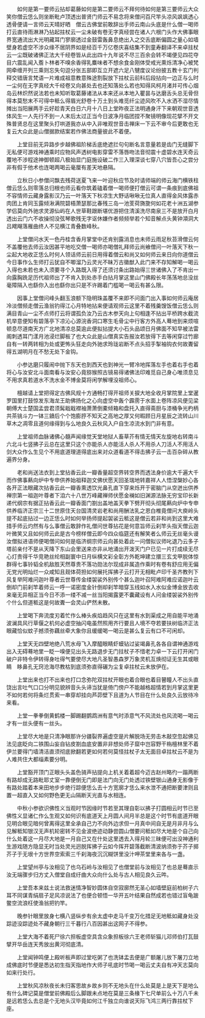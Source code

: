 <!-- { "loadSidebar": true } -->
　　如何是第一要师云拈却葛藤如何是第二要师云不拜何待如何是第三要师云大众笑你僧云恁么则坐断毗卢顶透出普贤门师云不易念将来僧问百尺竿头凉风飒飒透心透骨便请一言师云天晴好晒　僧云古佛堂前敢辞出手师云南山头底是什么僧一喝师打云直待雨淋淋乃拈起拄杖云一尘未破有卷无字真经尝在诸人六根门头作大佛事眼界宽通流出大光明藏耳门寥廓透过金鼓雷轰鼻息绝出入之交舌底断偏圆之量心如墙壁身若虚空不涉众缘不居阴界如是经百千万亿卷庆喜结集不到童寿翻译不来卓拄杖云一尘既破诸佛正法大千经卷皆从此出四十九年说不尽三百余会转不竭便见四花夺目六震乱闻入薝卜林者不嗅余香得乳麋味者不想余食金刚体受戒光熏烁清净心被梵网牵缠开列三乘则忘失句逗分张五部即互立开遮六足八犍度议论纷披五教十玄门判释交错唐言梵语一片难成祖意教意殊途割裂放下拄杖云前科后段拈向一边正与么时一尘何在无字真经大千经卷又向甚处去也还知落处么若也知得风柯月渚并可传心烟岛云林炽然说法若也未知听取葛藤诸法从本来还从本地入瞿昙与达磨舌头总无骨但得本莫愁末不可得中秪么得眉光舒卷十万土到头难觅纤尘迹风吹不入水洒不湿尽情摊出当阳展两手云好趁青天白日六月十八日上堂昨夜正法明通身汗下来朝观世音透体风生一人先行不到一人末后太过正当今日波净月临团捏不聚镜明像现花擘不开文殊普贤总在这里聚头打哄道我亦从中入非唯观世音击禅床一下云不审今后更敢也无复云大众此是山僧据款结案若作佛法商量彼此不着便。

　　上堂目前无异路步步越佛祖阶梯舌底绝遮拦句句断名言意量若是齿门无缝脚下无私便可游戏神通乘时应物风声透树电影穿雷不落唇吻法音彻震十虚碧水连天奇云覆地不涉程途神御顿超八极始显门庭施设破二作三入理深谈七穿八穴皆吾心之尝分非有假于他术也连喝两喝云毫厘有差天地悬隔。

　　立秋日小参僧问飘去残荷送夏飞来一叶迎秋应节及时请师端的师云海门横铁柱僧云恁么则零落总归根也师云看你筑着磕着僧一喝师便打僧云可谓一条痕到底佛祖不容情师云藏身露影汉乃云一叶落天下秋凉生大野话啾啾无位真人直得金风体露赤肉团上肯同玉露倾湫满院碧梧萧瑟那比春残三岛一池芰荷旖旎何如花老十洲五湖参学侣莫向外驰求灵源仙屿在人世草鞋跟断堪优游把住清溪洗尽南泉三不是放开白月透出云门六不收操彻没弦琴歌残无字讴休嫌作者频频举若个知音解点头黄钟澒洞大吕飕飗落雁曲终人不见横江青叠数峰秋。

　　上堂僧问水天一色丹桂含香月掌堂中还肯别露消息也未师云雨足秋苔滑僧云何不盖覆他去师云汝因甚平地吃交僧一喝师亦喝僧礼拜师云尚飨僧问一叶落天下秋一尘起大地收正恁么时何人领话师云前日用得着僧云和尚又如何师云来日向你道僧云今日事作么生师打云犹自不唧溜乃云灵光不昧万古徽猷入此门来不存知解喝一喝云入得也未若也未入须要寻个入路既入得了还须讨条出路始得三世诸佛入了不肯出一向露胸跣足历代祖师出了不肯入到处赤手白拈月掌这里山门佛殿长年荡荡地总没丝毫障隔入也繇你入出也繇你出只是不许踢着门槛喝一喝云有甚么限。

　　因事上堂僧问峰头翻玉浪额下隐明珠盖覆不来即不问面门出入事如何师云庵居冷淡僧频走僧云渔翁钓得江心月特地拈来便请观师云这里不着残羹馊饭僧云恁么则满目青山一尘不点师打云将谓孤负汝乃云古木参天向上句相逢不拈出平桥跨水截流机举意便知有碧落亭下凉沁心源浣香洞口寒生毛骨尘中行客方外高人蓦地到来烦喧顿息尽道南天方广北地清凉总莫逾此便拟拈提大小石头品颂日月佛面不知早被法雷阁刺透耳门漾月池浸烂脚板了也大众此是山僧真实告报汝若放得下去等闲穿过竹廊自有一转两转相为处或更怖头狂走向外驰求玲珑岩断不点头招手掣袖钩衣何故聻留得五湖明月在不愁无处下金钩。

　　小参达磨只履闹中抛下东天也到西天也到神光一臂冷地挥落左手也着右手也着将心与汝安北斗面南看与汝安心竟猕猴照古镜易得诸佛法印难觅自己身心唯须息见不用求真若道水不洗水金不博金莫将闲学解埋没祖师心。

　　檀越请上堂把得定古佛风规十方通畅打得开祖师关捩大地全收月掌院里上堂暹罗国里打鼓惊发东海龙王助佛扬化之心向虚空中轰个霹雳于水面上卷阵凉风便见梁朝傅大士楚国孟尝君须髯戢戢襟袖萧萧倒橐倾箱和盘托入直得斋厨与漆桶争光杓柄共茶铫斗力一钵三鐼后个个饱膨脝不知天之高地之厚又何暇顾日月星辰之流转山川草木之凋零且道何缘得到与么地良久云秋风入户自生凉流水到门非有意。

　　上堂祖师血脉诸佛心髓声闻缘觉天堂地狱人畜草芥有情无情天左旋地右转南斗六北斗七竖拂子云总在这里只这个亦能杀人亦能活人杀人不用杀人刀活人不用活人剑大众作么生见个不用底道理道得底出来对众道看道不得击拂子云一击百杂碎从教遍界分身。

　　老和尚送法衣到上堂拈香云此一瓣香量超空界转空界而透法身价逾大千遍大千而作佛事爇向炉中专申供养始祖释迦文佛伏愿天回圣瑞地转嘉祥人人悟涅槃妙心各各开正法眼藏次拈香云此一瓣香熏透饮光鼻孔直下穿来烁开于密脑门从空迸出供养禅宗第一祖迦叶尊者下洎六十八世万峰藏禅师伏愿金襕如旧渊源法脉无穷宝印长新递代纲宗有据正拈香云此一瓣香面门劄出盖地盖天拳下劈开彻头彻尾爇向炉中专申供养临济正宗三十二世原住天台国清灵岩老和尚用酬法乳之恩白椎竟僧问大庾岭头提不起底拈过一边正恁么时如何举扬师提起袈裟云秪这是僧云若非和尚到这里大难措手师云灼然有与么事僧云敢辞作礼僧问世尊拈花是何意旨师云刹竿头指天僧云迦叶微笑又且如何师云此是古今榜样僧云即今四众临筵还有解笑者么师云无丝毫头谩汝僧拟进语师便喝僧问如何是临济纲宗师云向甚处着此一问僧拟议师叱退乃云多子塔前亲付不是从天降下东山会里送来亦非从地涌出开泼天门户已见一片打成续无尽心灯贵得千华竞艳丝纶相副寰中日月纵横文彩全彰方外乾坤建立擐三玄戈甲脱体惊群得七事铃韬全机敌胜天然尊贵不落功勋法尔现成非属造作乘时有卷有舒应用无偏无党光明灿烂一众咸知且觌体荷担如何展托挥拂子云打开无相毗卢印千圣齐教列下风复举阿难问迦叶尊者云世尊传金缕袈裟外别传个甚么迦叶召阿难阿难应诺迦叶云倒却门前刹竿着师云一呼一诺密度金针倒却刹竿暗穿玉线如水入水似金博金放去收来毫无异相正当今日不添一缕不减一丝当阳揭露更不囊藏设有人问金缕袈裟外别传个什么但道秪这是何故聻一会灵山俨然未散。

　　上堂喝下奔流度刃着忙作么棒头疾焰趋风只在这里有水到渠成之用自能平地涌波澜具风行草偃之机何必虚空抽闪电虽然照用齐行要且人境不夺若要扶树临济正法眼藏恰似蚊子撼须弥藕丝牵大象你且缓缓喝一喝云是甚么复云有口不可闲却。

　　上堂天无四壁地绝八荒水母飞入摩醯眼睛虾蟆钻过娑竭鼻孔各各自谓神通游戏出入无碍蓦地里一眨一嗅便见出头无路退步无门拄杖子不惜老力卓一下云打开闲门破户非特令伊转得身吐得气要使尽大地凡圣智愚森罗万象灵机互焕彻证无生其或眼睛　眵鼻孔无窍沧海尽教枯到底须弥直得碾为尘复卓拄杖云未放伊在。

　　上堂出来也打不出来也打口念弥陀双拄杖开眼也着合眼也着目瞽瞳人不出头直饶出言吐气口口分明见貌辨音头头谛当犹是倚门傍户不能越格超情若到月掌这里更不如何若何将条烂贯索一串穿却挂向芦茆壁下且道为人节目在什么处良久云放待冷来看。

　　上堂一拳拳倒黄鹤楼一脚踢翻鹦鹉洲有意气时添意气不风流处也风流喝一喝云才有一丝头便有一丝头。

　　上堂尽大地是只清净眼那许分疆裂界遍虚空是片解脱场无劳击木敲空忽起佛见法见底眨向二铁围山妄自钻皮劄血底安置非非想处师子窟中岂容野干栴檀林里不着伊兰要得门墙清洁直须彻底掀翻若更如何若何莫怪拄杖子太无面目卓拄杖云不是为人难共住大都缁素要分明。

　　上堂豁开顶门正眼头头盖色骑声拈提向上机关着着超今迈古赵州略彴一蹋两断有路却成无路毗耶丈室一靠便倒无门即是法门向无门处透过铁壁银山通身无影像于有路处踏着本来田地步步绝行踪便恁么去十方宽廓才恁么来水泄不通把断要津则且置一超直入又如何野色更无山隔断天光直与水相连。

　　中秋小参欲识佛性义当观时节因缘时节若至其理自彰以拂子打圆相云时节已至佛性义显诸仁作么生观又如何识有底道天上月圆人间月半总是这个时节有底道开眼见明合眼见暗何曾离得这里全承自己力不向外边求但一月真中间自无是月非月与么见解秪知银汉无声机轮密转不见金波绝迹动静尝圆山僧要问秪如尽大地是个自己向什么处着这一月尽大地是一月自己又在什处这里透去入得月轮三昧便可出没神通利生游戏随方隐显无时当处灵光迥脱挥拂子云如今挥开碧落截断清波纳须弥于芥子掷芥子于无垠十方世界空索索三千刹海夜沉沉糊饼里没汁呷茶堂里来各与一盏。

　　上堂望州亭与汝相见了也乌石岭与汝相见了也僧堂前与汝相见了也总是蓦直示汝无端骤步归方丈入僧堂自成纡曲大众向什么处与古人相见良久云吽。

　　上堂吾本来兹土说法救迷情净智妙圆体自空寂廓然无圣心如墙壁庭前柏树子六耳不同谋青绢扇子足风凉说法了也便合顿悟一华开五叶结果自然成若也错过盲龟跛鳖空流浪枉使渔翁把钓竿。

　　晚参针眼里放身七横八竖纵步有余太虚中走马千变万化措足无地秪如藏身处没踪迹没踪迹处不藏身朝行三千暮行八百因甚出这网子不得参。

　　上堂大海不着死尸徐六担板虚空具含众象担板徐六王老师斩猫儿邓师伯打瓦鼓擘开华岳连天秀放出黄河彻底清。

　　上堂闻钟鸣便上殿听板声即过堂吃粥了也洗钵盂去便是广额屠儿放下屠刀立地成佛底时节便是悉达初生指天指地作大师子吼底时节喝一喝云丈夫自有冲天志莫向如来行处行。

　　上堂秋风凉秋夜长未归客思故乡故乡则不无地头在什么处莫是上是天下是地么有什么碑记莫是僧堂前佛殿后么脚跟未点地在莫是三条椽下七尺单前么十万八千未是远若恁么去总是个无地头汉毕竟如何江千独立向谁说天际飞鸿三两行靠拄杖下座。

